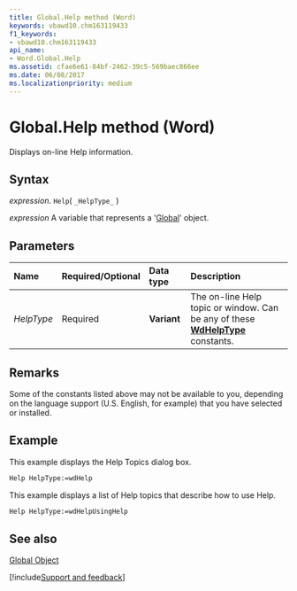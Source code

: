 ```yaml
---
title: Global.Help method (Word)
keywords: vbawd10.chm163119433
f1_keywords:
- vbawd10.chm163119433
api_name:
- Word.Global.Help
ms.assetid: cfae6e61-84bf-2462-39c5-569baec866ee
ms.date: 06/08/2017
ms.localizationpriority: medium
---
```



# Global.Help method (Word)

Displays on-line Help information.


## Syntax

_expression_. `Help`( `_HelpType_` )

_expression_ A variable that represents a '[Global](Word.Global.md)' object.


## Parameters



|Name|Required/Optional|Data type|Description|
|:-----|:-----|:-----|:-----|
| _HelpType_|Required| **Variant**|The on-line Help topic or window. Can be any of these **[WdHelpType](Word.WdHelpType.md)** constants.|

## Remarks

Some of the constants listed above may not be available to you, depending on the language support (U.S. English, for example) that you have selected or installed.


## Example

This example displays the Help Topics dialog box.


```vb
Help HelpType:=wdHelp
```

This example displays a list of Help topics that describe how to use Help.




```vb
Help HelpType:=wdHelpUsingHelp
```


## See also


[Global Object](Word.Global.md)

[!include[Support and feedback](~/includes/feedback-boilerplate.md)]